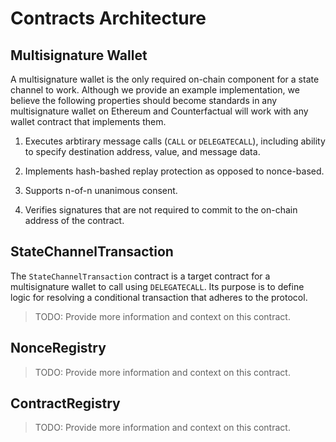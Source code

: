# Contracts Architecture

## Multisignature Wallet

A multisignature wallet is the only required on-chain component for a state channel to work. Although we provide an example implementation, we believe the following properties should become standards in any multisignature wallet on Ethereum and Counterfactual will work with any wallet contract that implements them.

1. Executes arbtirary message calls (`CALL` or `DELEGATECALL`), including ability to specify destination address, value, and message data.

2. Implements hash-bashed replay protection as opposed to nonce-based.

3. Supports n-of-n unanimous consent.

4. Verifies signatures that are not required to commit to the on-chain address of the contract.

## StateChannelTransaction

The `StateChannelTransaction` contract is a target contract for a multisignature wallet to call using `DELEGATECALL`. Its purpose is to define logic for resolving a conditional transaction that adheres to the protocol.

> TODO: Provide more information and context on this contract.

## NonceRegistry

> TODO: Provide more information and context on this contract.

## ContractRegistry

> TODO: Provide more information and context on this contract.